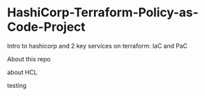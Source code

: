 # HashiCorp-Terraform-Policy-as-Code-Project

Intro to hashicorp and 2 key services on terraform: IaC and PaC


About this repo


about HCL

testing


